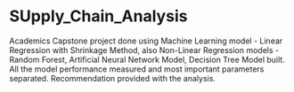 # SUpply_Chain_Analysis
Academics Capstone project done using Machine Learning model - Linear Regression with Shrinkage Method, also Non-Linear Regression models - Random Forest, Artificial Neural Network Model, Decision Tree Model built. All the model performance measured and most important parameters separated. Recommendation provided with the analysis.
